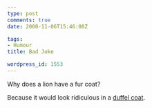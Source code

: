 ```yaml
---
type: post
comments: true
date: 2000-11-06T15:46:00Z

tags:
- Humour
title: Bad Joke

wordpress_id: 1553
---
```


Why does a lion have a fur coat?  

   


  

Because it would look ridiculous in a [duffel coat](http://www.tibbett.co.uk/History.htm).
